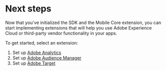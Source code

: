 # Next steps

Now that you've initialized the SDK and the Mobile Core extension, you can start implementing extensions that will help you use Adobe Experience Cloud or third-party vendor functionality in your apps.

To get started, select an extension:

1. Set up [Adobe Analytics](../using-mobile-extensions/adobe-analytics/)
2. Set up [Adobe Audience Manager](../using-mobile-extensions/adobe-audience-manager/)
3. Set up [Adobe Target](../using-mobile-extensions/adobe-target/)


